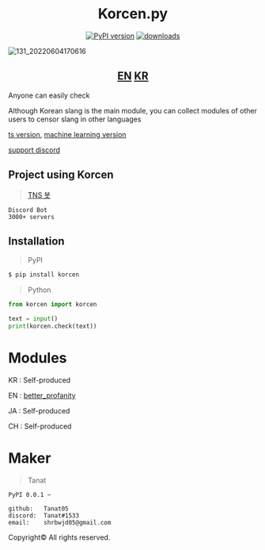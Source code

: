 <div align="center">
  <h1>Korcen.py</h1>
  
  [![PyPI version](https://img.shields.io/pypi/v/korcen.svg?style=flat-square)](https://python.org/pypi/korcen)
  [![downloads](https://img.shields.io/pypi/dm/korcen.svg?style=flat-square)](https://pypi.org/project/korcen/)
</div>

![131_20220604170616](https://user-images.githubusercontent.com/85154556/171998341-9a7439c8-122f-4a9f-beb6-0e0b3aad05ed.png)

<div align="center">
  <h2>
    <a href="https://github.com/Tanat05/korcen">EN</a>
    <a href="https://github.com/Tanat05/korcen/blob/main/readme/KR.md">KR</a>
  </h2>
</div>
Anyone can easily check

Although Korean slang is the main module, you can collect modules of other users to censor slang in other languages

[ts version](https://github.com/KR-korcen/korcen.ts), [machine learning version](https://github.com/KR-korcen/korcen-ml)

[support discord](https://discord.gg/wyTU3ZQBPE)


## Project using Korcen
>[TNS 봇](https://discord.com/api/oauth2/authorize?client_id=848795383751639080&permissions=8&scope=bot%20applications.commands)

```
Discord Bot
3000+ servers
```

## Installation
>PyPI
```sh
$ pip install korcen
```

>Python
```py
from korcen import korcen

text = input()
print(korcen.check(text))
```

# Modules

KR : Self-produced

EN : [better_profanity](https://github.com/snguyenthanh/better_profanity)

JA : Self-produced

CH : Self-produced

# Maker


>Tanat
```
PyPI 0.0.1 ~

github:   Tanat05
discord:  Tanat#1533
email:    shrbwjd05@gmail.com
```


Copyright© All rights reserved.
